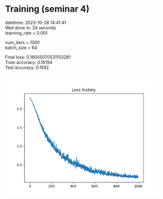 # Training (seminar 4)  
datetime: 2023-10-28 14:41:41  
Well done in: 24 seconds  
learning_rate = 0.001  

num_iters = 1000  
batch_size = 64  

Final loss: 0.16005070531153281   
Train accuracy: 0.16194   
Test accuracy: 0.1592  


<br>
<img src="loss.png">
